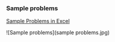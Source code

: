 ### Sample problems

[Sample Problems in Excel](https://github.com/maeyler/PlainJava/blob/master/linear/sample%20problems.xls?raw=true)

![Sample problems](sample problems.jpg)

